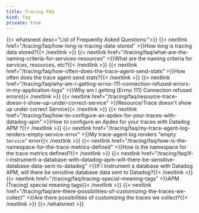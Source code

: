 ```yaml
---
title: Tracing FAQ
kind: faq
private: true
---
```

{{< whatsnext desc="List of Frequently Asked Questions:">}}
    {{< nextlink href="/tracing/faq/how-long-is-tracing-data-stored" >}}How long is tracing data stored?{{< /nextlink >}}
    {{< nextlink href="/tracing/faq/what-are-the-naming-criteria-for-services-resources" >}}What are the naming criteria for services, resources, etc?{{< /nextlink >}}
    {{< nextlink href="/tracing/faq/how-often-does-the-trace-agent-send-stats" >}}How often does the trace agent send stats?{{< /nextlink >}}
    {{< nextlink href="/tracing/faq/why-am-i-getting-errno-111-connection-refused-errors-in-my-application-logs" >}}Why am I getting [Errno 111] Connection refused errors{{< /nextlink >}}
    {{< nextlink href="/tracing/faq/resource-trace-doesn-t-show-up-under-correct-service" >}}Resource/Trace doesn't show up under correct Service{{< /nextlink >}}
    {{< nextlink href="/tracing/faq/how-to-configure-an-apdex-for-your-traces-with-datadog-apm" >}}How to configure an Apdex for your traces with Datadog APM ?{{< /nextlink >}}
    {{< nextlink href="/tracing/faq/my-trace-agent-log-renders-empty-service-error" >}}My trace-agent.log renders "empty `Service`" error{{< /nextlink >}}
    {{< nextlink href="/tracing/faq/how-is-the-namespace-for-the-trace-metrics-defined" >}}How is the namespace for the trace metrics defined?{{< /nextlink >}}
    {{< nextlink href="/tracing/faq/if-i-instrument-a-database-with-datadog-apm-will-there-be-sensitive-database-data-sent-to-datadog" >}}If I instrument a database with Datadog APM, will there be sensitive database data sent to Datadog?{{< /nextlink >}}
    {{< nextlink href="/tracing/faq/tracing-special-meaning-tags" >}}APM (Tracing) special meaning tags{{< /nextlink >}}
    {{< nextlink href="/tracing/faq/are-there-possibilities-of-customizing-the-traces-we-collect" >}}Are there possibilities of customizing the traces we collect?{{< /nextlink >}}
{{< /whatsnext >}}
